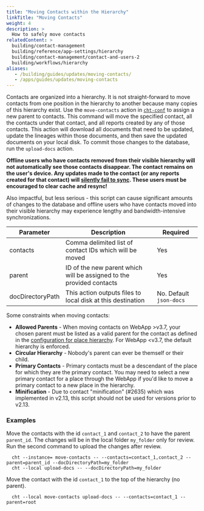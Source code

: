 ```yaml
---
title: "Moving Contacts within the Hierarchy"
linkTitle: "Moving Contacts"
weight: 4
description: >
  How to safely move contacts
relatedContent: >
  building/contact-management
  building/reference/app-settings/hierarchy
  building/contact-management/contact-and-users-2
  building/workflows/hierarchy
aliases:
   - /building/guides/updates/moving-contacts/
   - /apps/guides/updates/moving-contacts
---
```


Contacts are organized into a hierarchy. It is not straight-forward to move contacts from one position in the hierarchy to another because many copies of this hierarchy exist. Use the `move-contacts` action in [`cht-conf`](https://github.com/medic/cht-conf) to assign a new parent to contacts. This command will move the specified contact, all the contacts under that contact, and all reports created by any of those contacts. This action will download all documents that need to be updated, update the lineages within those documents, and then save the updated documents on your local disk. To commit those changes to the database, run the `upload-docs` action.

**Offline users who have contacts removed from their visible hierarchy will not automatically see those contacts disappear. The contact remains on the user's device. Any updates made to the contact (or any reports created for that contact) will [silently fail to sync](https://github.com/medic/cht-core/issues/5701). These users must be encouraged to clear cache and resync!** 

Also impactful, but less serious - this script can cause significant amounts of changes to the database and offline users who have contacts moved into their visible hierarchy may experience lengthy and bandwidth-intensive synchronizations.

Parameter | Description | Required
-- | -- | --
contacts | Comma delimited list of contact IDs which will be moved | Yes
parent | ID of the new parent which will be assigned to the provided contacts | Yes
docDirectoryPath | This action outputs files to local disk at this destination | No. Default `json-docs`

Some constraints when moving contacts:

* **Allowed Parents** - When moving contacts on WebApp &gt;v3.7, your chosen parent must be listed as a valid parent for the contact as defined in the [configuration for place hierarchy](/building/reference/app-settings/hierarchy). For WebApp &lt;v3.7, the default hierarchy is enforced.
* **Circular Hierarchy** - Nobody's parent can ever be themself or their child.
* **Primary Contacts** - Primary contacts must be a descendant of the place for which they are the primary contact. You may need to select a new primary contact for a place through the WebApp if you'd like to move a primary contact to a new place in the hierarchy.
* **Minification** - Due to contact "minification" (#2635) which was implemented in v2.13, this script should not be used for versions prior to v2.13.

### Examples
Move the contacts with the id `contact_1` and `contact_2` to have the parent `parent_id`. The changes will be in the local folder `my_folder` only for review. Run the second command to upload the changes after review.

```shell
  cht --instance= move-contacts -- --contacts=contact_1,contact_2 --parent=parent_id --docDirectoryPath=my_folder
  cht --local upload-docs -- --docDirectoryPath=my_folder
```

Move the contact with the id `contact_1` to the top of the hierarchy (no parent).

```shell
  cht --local move-contacts upload-docs -- --contacts=contact_1 --parent=root
```